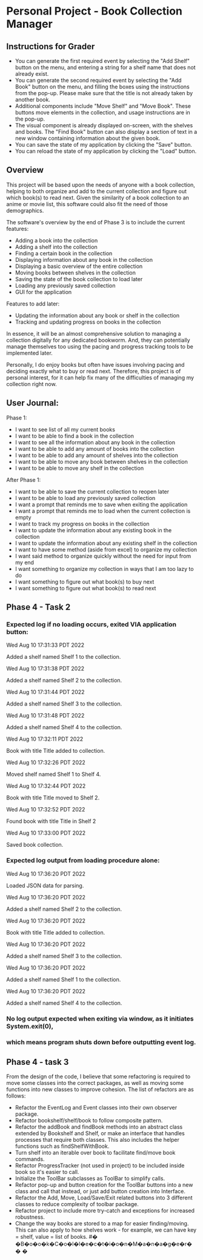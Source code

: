 # Personal Project - Book Collection Manager

## Instructions for Grader

- You can generate the first required event by selecting the "Add Shelf" button
on the menu, and entering a string for a shelf name that does not already exist.
- You can generate the second required event by selecting the "Add Book" button
on the menu, and filling the boxes using the instructions from the pop-up. Please
make sure that the title is not already taken by another book.
- Additional components include "Move Shelf" and "Move Book". These buttons move
elements in the collection, and usage instructions are in the pop-up. 
- The visual component is already displayed on-screen, with the shelves and books.
The "Find Book" button can also display a section of text in a new window containing 
information about the given book.
- You can save the state of my application by clicking the "Save" button.
- You can reload the state of my application by clicking the "Load" button.

## Overview

This project will be based upon the needs of anyone with a book collection, 
helping to both organize and add to the current collection and figure 
out which book(s) to read next. Given the similarity of a book collection to an
anime or movie list, this software could also fit the need of those demographics.

The software's overview by the end of Phase 3 is to include the current features:
- Adding a book into the collection
- Adding a shelf into the collection
- Finding a certain book in the collection
- Displaying information about any book in the collection
- Displaying a basic overview of the entire collection
- Moving books between shelves in the collection
- Saving the state of the book collection to load later
- Loading any previously saved collection
- GUI for the application

Features to add later:
- Updating the information about any book or shelf in the collection
- Tracking and updating progress on books in the collection

In essence, it will be an almost comprehensive solution to managing a collection
digitally for any dedicated bookworm. And, they can potentially manage themselves 
too using the pacing and progress tracking tools to be implemented later.

Personally, I do enjoy books but often have issues involving pacing and deciding
exactly what to buy or read next. Therefore, this project is of personal interest,
for it can help fix many of the difficulties of managing my collection right now.


## User Journal:

Phase 1:
- I want to see list of all my current books
- I want to be able to find a book in the collection
- I want to see all the information about any book in the collection
- I want to be able to add any amount of books into the collection
- I want to be able to add any amount of shelves into the collection
- I want to be able to move any book between shelves in the collection
- I want to be able to move any shelf in the collection

After Phase 1:

- I want to be able to save the current collection to reopen later
- I want to be able to load any previously saved collection
- I want a prompt that reminds me to save when exiting the application
- I want a prompt that reminds me to load when the current collection is empty
- I want to track my progress on books in the collection
- I want to update the information about any existing book in the collection
- I want to update the information about any existing shelf in the collection
- I want to have some method (aside from excel) to organize my collection
- I want said method to organize quickly without the need for input from my end
- I want something to organize my collection in ways that I am too lazy to do
- I want something to figure out what book(s) to buy next
- I want something to figure out what book(s) to read next

## Phase 4 - Task 2

### Expected log if no loading occurs, exited VIA application button:

Wed Aug 10 17:31:33 PDT 2022

Added a shelf named Shelf 1 to the collection.

Wed Aug 10 17:31:38 PDT 2022

Added a shelf named Shelf 2 to the collection.

Wed Aug 10 17:31:44 PDT 2022

Added a shelf named Shelf 3 to the collection.
 
Wed Aug 10 17:31:48 PDT 2022

Added a shelf named Shelf 4 to the collection.

Wed Aug 10 17:32:11 PDT 2022

Book with title Title added to collection.

Wed Aug 10 17:32:26 PDT 2022

Moved shelf named Shelf 1 to Shelf 4.

Wed Aug 10 17:32:44 PDT 2022

Book with title Title moved to Shelf 2.

Wed Aug 10 17:32:52 PDT 2022

Found book with title Title in Shelf 2

Wed Aug 10 17:33:00 PDT 2022

Saved book collection.

### Expected log output from loading procedure alone:

Wed Aug 10 17:36:20 PDT 2022

Loaded JSON data for parsing.

Wed Aug 10 17:36:20 PDT 2022

Added a shelf named Shelf 2 to the collection.

Wed Aug 10 17:36:20 PDT 2022

Book with title Title added to collection.

Wed Aug 10 17:36:20 PDT 2022

Added a shelf named Shelf 3 to the collection.

Wed Aug 10 17:36:20 PDT 2022

Added a shelf named Shelf 1 to the collection.

Wed Aug 10 17:36:20 PDT 2022

Added a shelf named Shelf 4 to the collection.

### No log output expected when exiting via window, as it initiates System.exit(0),
### which means program shuts down before outputting event log.

## Phase 4 - task 3

From the design of the code, I believe that some refactoring is required to move some
classes into the correct packages, as well as moving some functions into new
classes to improve cohesion. The list of refactors are as follows:
- Refactor the EventLog and Event classes into their own observer package.
- Refactor bookshelf/shelf/book to follow composite pattern. 
- Refactor the addBook and findBook methods into an abstract class extended by Bookshelf
and Shelf, or make an interface that handles processes that require both classes. This
also includes the helper functions such as findShelfWithBook.
- Turn shelf into an iterable over book to facilitate find/move book commands.
- Refactor ProgressTracker (not used in project) to be included inside book so it's
easier to call.
- Initialize the ToolBar subclasses as ToolBar to simplify calls.
- Refactor pop-up and button creation for the ToolBar buttons into a new class and
call that instead, or just add button creation into Interface.
- Refactor the Add, Move, Load/Save/Exit related buttons into 3 different classes to
reduce complexity of toolbar package.
- Refactor project to include more try-catch and exceptions for increased robustness.
- Change the way books are stored to a map for easier finding/moving. This can
also apply to how shelves work - for example, we can have key = shelf, value = list of books.
#� �B�o�o�k�C�o�l�l�e�c�t�i�o�n�M�a�n�a�g�e�r�
�
�
